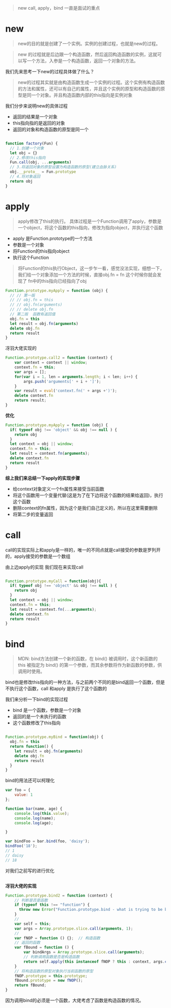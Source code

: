 >new call, apply，bind 一直是面试的重点

# new

>new的目的就是创建了一个实例。实例的创建过程，也就是new的过程。

>new 的过程就是后边跟一个构造函数，然后返回构造函数的实例，这就可以写一个方法，入参是一个构造函数，返回一个对象的方法。

我们先来思考一下new的过程具体做了什么？

>new的过程其实就是由构造函数生成一个实例的过程。这个实例有构造函数的方法和属性，还可以有自己的属性，并且这个实例的原型和构造函数的原型是同一个对象。并且构造函数内部的this指向是实例对象

我们分步来说明new的具体过程

- 返回的结果是一个对象
- this指向指的是返回的对象
- 返回的对象和构造函数的原型是同一个


```js

function factory(Fun) {
  // 1.创建一个对象
  let obj = {}  
  // 2.修改this指向
  Fun.call(obj, ...arguments)
  // 3.将返回对象的原型设置为构造函数的原型(建立血脉关系)
  obj.__proto__ = Fun.prototype
  // 4.将对象返回
  return obj
}

```

# apply

>apply修改了this的执行。
>具体过程是一个Function调用了apply，参数是一个object，将这个函数的this指向，修改为指向object，并执行这个函数

- apply 是Function.prototype的一个方法
- 参数是一个对象
- 将Function的this指向object
- 执行这个Function

>将Function的this执行Object，这一步乍一看，感觉没法实现，细想一下，我们给一个对象添加一个方法的时候，直接obj.fn = fn 这个时候你就会发现了  fn中的this指向已经指向了obj

```js
Function.prototype.myApply = function (obj) {
  // // 第一版
  // // obj.fn = this
  // // obj.fn(arguments)
  // // delete obj.fn
  // 第二版  函数有返回值
  obj.fn = this
  let result = obj.fn(arguments)
  delete obj.fn
  return result
}
```

冴羽大佬实现的

```js
Function.prototype.call2 = function (context) {
    var context = context || window;
    context.fn = this;
    var args = [];
    for(var i = 1, len = arguments.length; i < len; i++) {
        args.push('arguments[' + i + ']');
    }
    var result = eval('context.fn(' + args +')');
    delete context.fn
    return result;
}
```
**优化**

```js
Function.prototype.myApply = function (obj) {
  if( typeof obj !== 'object' && obj !== null ) {
    return obj
  }
  let context = obj || window;
  context.fn = this;
  let result = context.fn(arguments);
  delete context.fn
  return result
}
```

**综上我们来总结一下apply的实现步骤**

- 给context对象定义一个fn属性来接受当前函数
- 将这个函数用一个变量代替(这是为了在下边将这个函数的结果给返回)，执行这个函数
- 删除context的fn属性，因为这个是我们自己定义的，所以在这里需要删除
- 将第二步的变量返回

# call

call的实现实际上和apply是一样的，唯一的不同点就是call接受的参数是罗列开的，apply接受的参数是一个数组

由上边apply的实现  我们现在来实现call

```js

Function.prototype.myCall = function(obj){
  if( typeof obj !== 'object' && obj !== null ) {
    return obj
  }
  let context = obj || window;
  context.fn = this;
  let result = context.fn(...arguments);
  delete context.fn
  return result
}

```

# bind

>MDN: bind方法创建一个新的函数，在 bind() 被调用时，这个新函数的 this 被指定为 bind() 的第一个参数，而其余参数将作为新函数的参数，供调用时使用。


bind也是修改this指向的一种方法，与之前两个不同的是bind返回一个函数，但是不执行这个函数，call 和apply 是执行了这个函数的

我们来分析一下bind的实现过程

- bind 是一个函数，参数是一个对象
- 返回的是一个未执行的函数
- 这个函数修改了this指向

```js

Function.prototype.myBind = function(obj) {
  obj.fn = this
  return function() {
    let result = obj.fn(arguments)
    delete obj.fn
    return result
  }
}

```
bind的用法还可以柯理化

```js
var foo = {
    value: 1
};

function bar(name, age) {
    console.log(this.value);
    console.log(name);
    console.log(age);

}

var bindFoo = bar.bind(foo, 'daisy');
bindFoo('18');
// 1
// daisy
// 18

```

对我们之前写的进行优化


```js

```


**冴羽大佬的实现**

```js
Function.prototype.bind2 = function (context) {
    // 判断是否是函数
    if (typeof this !== "function") {
      throw new Error("Function.prototype.bind - what is trying to be bound is not callable");
    }
    // 
    var self = this;
    var args = Array.prototype.slice.call(arguments, 1);
    // 
    var fNOP = function () {};  // 构造函数
    // 返回的函数
    var fBound = function () {
        var bindArgs = Array.prototype.slice.call(arguments);
        // 判断调用函数是否是构造函数
        return self.apply(this instanceof fNOP ? this : context, args.concat(bindArgs));
    }
    // 将构造函数的原型对象执行当前函数的原型
    fNOP.prototype = this.prototype;
    fBound.prototype = new fNOP();
    return fBound;
}
```

因为调用bind的必须是一个函数，大佬考虑了函数是构造函数的情况。


